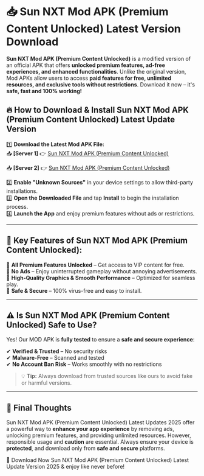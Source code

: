 # 📥 Sun NXT Mod APK (Premium Content Unlocked) Latest Version Download

**Sun NXT Mod APK (Premium Content Unlocked)** is a modified version of an official APK that offers **unlocked premium features, ad-free experiences, and enhanced functionalities**. Unlike the original version, Mod APKs allow users to access **paid features for free, unlimited resources, and exclusive tools without restrictions**. Download it now – it's **safe, fast and 100% working!**

## 🔥 **How to Download & Install Sun NXT Mod APK (Premium Content Unlocked) Latest Update Version**

1️⃣ **Download the Latest Mod APK File:**  
📥 **[Server 1]** 👉 [Sun NXT Mod APK (Premium Content Unlocked)](https://hapymods.com?title=Sun+NXT+Mod+APK+(Premium+Content+Unlocked))

📥 **[Server 2]** 👉 [Sun NXT Mod APK (Premium Content Unlocked)](https://hapymods.com?title=Sun+NXT+Mod+APK+(Premium+Content+Unlocked))

2️⃣ **Enable "Unknown Sources"** in your device settings to allow third-party installations.  
3️⃣ **Open the Downloaded File** and tap **Install** to begin the installation process.  
4️⃣ **Launch the App** and enjoy premium features without ads or restrictions.

---

## 🌟 **Key Features of Sun NXT Mod APK (Premium Content Unlocked):**
 
🔽 **All Premium Features Unlocked** – Get access to VIP content for free.  
🔽 **No Ads** – Enjoy uninterrupted gameplay without annoying advertisements.  
🔽 **High-Quality Graphics & Smooth Performance** – Optimized for seamless play.  
🔽 **Safe & Secure** – 100% virus-free and easy to install.  

---

## ⚠️ **Is Sun NXT Mod APK (Premium Content Unlocked) Safe to Use?**

Yes! Our MOD APK is **fully tested** to ensure a **safe and secure experience**:

✔ **Verified & Trusted** – No security risks  
✔ **Malware-Free** – Scanned and tested  
✔ **No Account Ban Risk** – Works smoothly with no restrictions

> 💡 **Tip:** Always download from trusted sources like ours to avoid fake or harmful versions.

---

## 📌 **Final Thoughts**
 
Sun NXT Mod APK (Premium Content Unlocked) Latest Updates 2025 offer a powerful way to **enhance your app experience** by removing ads, unlocking premium features, and providing unlimited resources. However, responsible usage and **caution** are essential. Always ensure your device is **protected**, and download only from **safe and secure** platforms.  

🔽 Download Now Sun NXT Mod APK (Premium Content Unlocked) Latest Update Version 2025 & enjoy like never before!